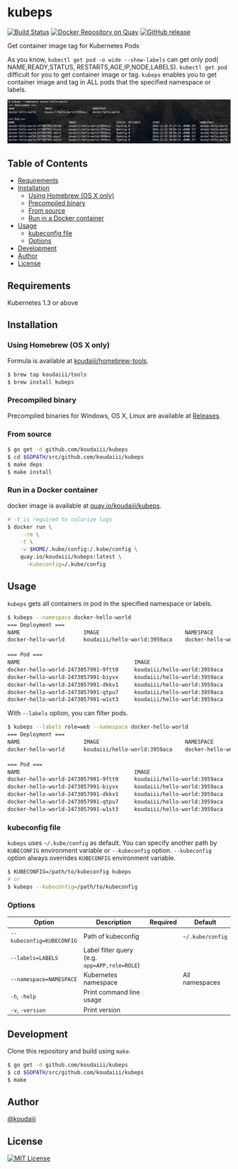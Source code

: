 # kubeps

[![Build Status](https://travis-ci.org/koudaiii/kubeps.svg?branch=master)](https://travis-ci.org/koudaiii/kubeps)
[![Docker Repository on Quay](https://quay.io/repository/koudaiii/kubeps/status "Docker Repository on Quay")](https://quay.io/repository/koudaiii/kubeps)
[![GitHub release](https://img.shields.io/github/release/koudaiii/kubeps.svg)](https://github.com/koudaiii/kubeps/releases)

Get container image tag for Kubernetes Pods

As you know, `kubectl get pod -o wide --show-labels` can get only pod( NAME,READY,STATUS, RESTARTS,AGE,IP,NODE,LABELS).
`kubectl get pod` difficult for you to get container image or tag.
`kubeps` enables you to get container image and tag in ALL pods that the specified namespace or labels.

![example](_images/example.png)

## Table of Contents

* [Requirements](#requirements)
* [Installation](#installation)
  + [Using Homebrew (OS X only)](#using-homebrew-os-x-only)
  + [Precompiled binary](#precompiled-binary)
  + [From source](#from-source)
  + [Run in a Docker container](#run-in-a-docker-container)
* [Usage](#usage)
  + [kubeconfig file](#kubeconfig-file)
  + [Options](#options)
* [Development](#development)
* [Author](#author)
* [License](#license)

## Requirements

Kubernetes 1.3 or above

## Installation

### Using Homebrew (OS X only)

Formula is available at [koudaiii/homebrew-tools](https://github.com/koudaiii/homebrew-tools).

```bash
$ brew tap koudaiii/tools
$ brew install kubeps
```

### Precompiled binary

Precompiled binaries for Windows, OS X, Linux are available at [Releases](https://github.com/koudaiii/kubeps/releases).

### From source

```bash
$ go get -d github.com/koudaiii/kubeps
$ cd $GOPATH/src/github.com/koudaiii/kubeps
$ make deps
$ make install
```

### Run in a Docker container

docker image is available at [quay.io/koudaiii/kubeps](https://quay.io/repository/koudaiii/kubeps).

```bash
# -t is required to colorize logs
$ docker run \
    --rm \
    -t \
    -v $HOME/.kube/config:/.kube/config \
    quay.io/koudaiii/kubeps:latest \
      -kubeconfig=/.kube/config
```

## Usage

`kubeps` gets all containers in pod in the specified namespace or labels.

```bash
$ kubeps --namespace docker-hello-world
=== Deployment ===
NAME                    IMAGE                           NAMESPACE
docker-hello-world      koudaiii/hello-world:3959aca    docker-hello-world

=== Pod ===
NAME                                    IMAGE                           STATUS  READY RESTARTS        START                           NAMESPACE
docker-hello-world-2473057991-9ftt0     koudaiii/hello-world:3959aca    Running 1/1   0               2016-11-18 14:27:21 +0900 JST   docker-hello-world
docker-hello-world-2473057991-biyvx     koudaiii/hello-world:3959aca    Running 1/1   0               2016-12-25 20:03:34 +0900 JST   docker-hello-world
docker-hello-world-2473057991-dkkv1     koudaiii/hello-world:3959aca    Running 1/1   0               2016-12-25 20:03:34 +0900 JST   docker-hello-world
docker-hello-world-2473057991-qtpu7     koudaiii/hello-world:3959aca    Running 1/1   0               2016-12-25 20:03:34 +0900 JST   docker-hello-world
docker-hello-world-2473057991-w1st3     koudaiii/hello-world:3959aca    Running 1/1   0               2016-12-25 20:03:34 +0900 JST   docker-hello-world
```

With `--labels` option, you can filter pods.


```bash
$ kubeps --labels role=web --namespace docker-hello-world
=== Deployment ===
NAME                    IMAGE                           NAMESPACE
docker-hello-world      koudaiii/hello-world:3959aca    docker-hello-world

=== Pod ===
NAME                                    IMAGE                           STATUS  READY RESTARTS        START                           NAMESPACE
docker-hello-world-2473057991-9ftt0     koudaiii/hello-world:3959aca    Running 1/1   0               2016-11-18 14:27:21 +0900 JST   docker-hello-world
docker-hello-world-2473057991-biyvx     koudaiii/hello-world:3959aca    Running 1/1   0               2016-12-25 20:03:34 +0900 JST   docker-hello-world
docker-hello-world-2473057991-dkkv1     koudaiii/hello-world:3959aca    Running 1/1   0               2016-12-25 20:03:34 +0900 JST   docker-hello-world
docker-hello-world-2473057991-qtpu7     koudaiii/hello-world:3959aca    Running 1/1   0               2016-12-25 20:03:34 +0900 JST   docker-hello-world
docker-hello-world-2473057991-w1st3     koudaiii/hello-world:3959aca    Running 1/1   0               2016-12-25 20:03:34 +0900 JST   docker-hello-world
```

### kubeconfig file

`kubeps` uses `~/.kube/config` as default.
You can specify another path by `KUBECONFIG` environment variable or `--kubeconfig` option.
`--kubeconfig` option always overrides `KUBECONFIG` environment variable.

```bash
$ KUBECONFIG=/path/to/kubeconfig kubeps
# or
$ kubeps --kubeconfig=/path/to/kubeconfig
```

### Options

|Option|Description|Required|Default|
|---------|-----------|-------|-------|
|`--kubeconfig=KUBECONFIG`|Path of kubeconfig||`~/.kube/config`|
|`--labels=LABELS`|Label filter query (e.g. `app=APP,role=ROLE`)|||
|`--namespace=NAMESPACE`|Kubernetes namespace||All namespaces|
|`-h`, `-help`|Print command line usage|||
|`-v`, `-version`|Print version|||

## Development

Clone this repository and build using `make`.

```bash
$ go get -d github.com/koudaiii/kubeps
$ cd $GOPATH/src/github.com/koudaiii/kubeps
$ make
```

## Author

[@koudaiii](https://github.com/koudaiii)

## License

[![MIT License](http://img.shields.io/badge/license-MIT-blue.svg?style=flat)](LICENSE)
